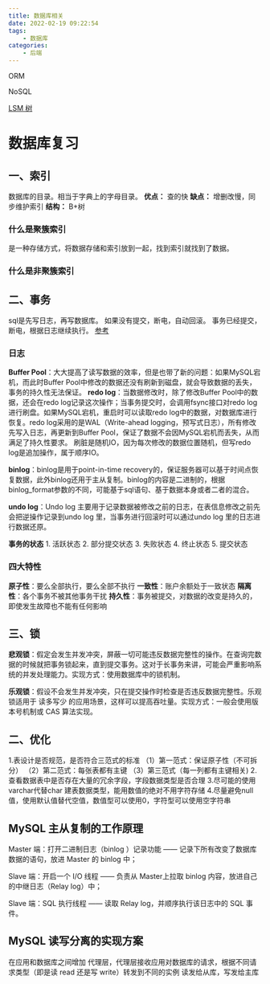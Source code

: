 ```yaml
---
title: 数据库相关
date: 2022-02-19 09:22:54
tags: 
	- 数据库
categories:
	- 后端
---
```



ORM

NoSQL

[LSM 树](https://zhuanlan.zhihu.com/p/181498475)

# 数据库复习
## 一、索引
数据库的目录。相当于字典上的字母目录。
**优点：** 查的快
**缺点：** 增删改慢，同步维护索引
**结构：** B+树
### 什么是聚簇索引
是一种存储方式，将数据存储和索引放到一起，找到索引就找到了数据。
### 什么是非聚簇索引



## 二、事务
sql是先写日志，再写数据库。
如果没有提交，断电，自动回滚。
事务已经提交，断电，根据日志继续执行。
[参考](https://leetcode-cn.com/leetbook/read/database-handbook/px8dnd/)
### 日志
**Buffer Pool**：大大提高了读写数据的效率，但是也带了新的问题：如果MySQL宕机，而此时Buffer Pool中修改的数据还没有刷新到磁盘，就会导致数据的丢失，事务的持久性无法保证。
**redo log**：当数据修改时，除了修改Buffer Pool中的数据，还会在redo log记录这次操作；当事务提交时，会调用fsync接口对redo log进行刷盘。如果MySQL宕机，重启时可以读取redo log中的数据，对数据库进行恢复。redo log采用的是WAL（Write-ahead logging，预写式日志），所有修改先写入日志，再更新到Buffer Pool，保证了数据不会因MySQL宕机而丢失，从而满足了持久性要求。
刷脏是随机IO，因为每次修改的数据位置随机，但写redo log是追加操作，属于顺序IO。

**binlog**：binlog是用于point-in-time recovery的，保证服务器可以基于时间点恢复数据，此外binlog还用于主从复制。binlog的内容是二进制的，根据binlog_format参数的不同，可能基于sql语句、基于数据本身或者二者的混合。

**undo log**：Undo log 主要用于记录数据被修改之前的日志，在表信息修改之前先会把逆操作记录到undo log 里，当事务进行回滚时可以通过undo log 里的日志进行数据还原。


**事务的状态**
	1. 活跃状态
	2. 部分提交状态
	3. 失败状态
	4. 终止状态
	5. 提交状态
### 四大特性
**原子性**：要么全部执行，要么全部不执行
**一致性**：账户余额处于一致状态
**隔离性**：各个事务不被其他事务干扰
**持久性**：事务被提交，对数据的改变是持久的，即使发生故障也不能有任何影响

## 三、锁
**悲观锁**：假定会发生并发冲突，屏蔽一切可能违反数据完整性的操作。在查询完数据的时候就把事务锁起来，直到提交事务。这对于长事务来讲，可能会严重影响系统的并发处理能力。实现方式：使用数据库中的锁机制。

**乐观锁**：假设不会发生并发冲突，只在提交操作时检查是否违反数据完整性。乐观锁适用于 读多写少 的应用场景，这样可以提高吞吐量。实现方式：一般会使用版本号机制或 CAS 算法实现。


## 二、优化
1.表设计是否规范，是否符合三范式的标准
（1）第一范式：保证原子性（不可拆分）
（2）第二范式：每张表都有主键
（3）第三范式（每一列都有主键相关)
2.查看数据表中是否存在大量的冗余字段，字段数据类型是否合理
3.尽可能的使用varchar代替char 建表数据类型，能用数值的绝对不用字符存储
4.尽量避免null值，使用默认值替代空值，数值型可以使用0，字符型可以使用空字符串


## MySQL 主从复制的工作原理
Master 端：打开二进制日志（binlog ）记录功能 —— 记录下所有改变了数据库数据的语句，放进 Master 的 binlog 中；

Slave 端：开启一个 I/O 线程 —— 负责从 Master上拉取 binlog 内容，放进自己的中继日志（Relay log）中；

Slave 端：SQL 执行线程 —— 读取 Relay log，并顺序执行该日志中的 SQL 事件。

## MySQL 读写分离的实现方案
在应用和数据库之间增加 代理层，代理层接收应用对数据库的请求，根据不同请求类型（即是读 read 还是写 write）转发到不同的实例
读发给从库，写发给主库
